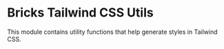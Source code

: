 # Bricks Tailwind CSS Utils

This module contains utility functions that help generate styles in Tailwind CSS.
